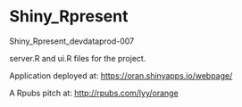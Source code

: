 Shiny_Rpresent
==============

Shiny_Rpresent_devdataprod-007

server.R and ui.R files for the project. 

Application deployed at: https://oran.shinyapps.io/webpage/

A Rpubs pitch at: http://rpubs.com/lyy/orange
